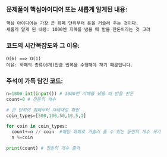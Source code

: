 ### 문제풀이 핵심아이디어 또는 새롭게 알게된 내용: 
    핵심 아이디어는 가장 큰 화폐 단위부터 돈을 거슬러 주는 것이다.
    새롭게 알게 된 내용: 1000엔 지폐를 냈을 때 받을 잔돈이라는 것 고려
    
### 코드의 시간복잡도와 그 이유:
    O(6) ==> O(1)
    이유: 화폐의 종류(6개)만큼 반복을 수행해야 하기 때문입니다. 
    
    
### 주석이 가득 담긴 코드:
```python
n=1000-int(input()) # 1000엔 지폐를 냈을 때 받을 잔돈
count=0 # 잔돈의 개수

# 큰 단위의 화폐부터 차례대로 확인
coin_types=[500,100,50,10,5,1]

for coin in coin_types:
  count+=n // coin  #해당 화폐로 거슬러 줄 수 있는 동전의 개수 세기
  n %=coin

print(count) # 잔돈의 개수 출력

```
